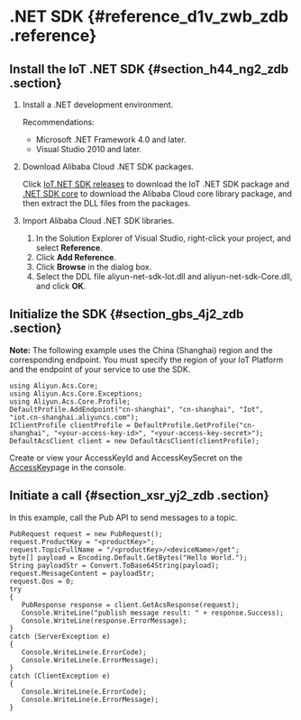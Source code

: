 # .NET SDK {#reference_d1v_zwb_zdb .reference}

## Install the IoT .NET SDK {#section_h44_ng2_zdb .section}

1.  Install a .NET development environment.

    Recommendations:

    -   Microsoft .NET Framework 4.0 and later.
    -   Visual Studio 2010 and later.
2.  Download Alibaba Cloud .NET SDK packages.

    Click [IoT.NET SDK releases](http://docs-aliyun.cn-hangzhou.oss.aliyun-inc.com/assets/attach/98270/cn_zh/1543303532729/aliyun-net-sdk-iot-4.0.0.zip) to download the IoT .NET SDK package and [.NET SDK core](http://docs-aliyun.cn-hangzhou.oss.aliyun-inc.com/assets/attach/29415/cn_zh/1548039262149/aliyun-net-sdk-core-1.1.9.zip) to download the Alibaba Cloud core library package, and then extract the DLL files from the packages.

3.  Import Alibaba Cloud .NET SDK libraries.
    1.  In the Solution Explorer of Visual Studio, right-click your project, and select **Reference**.
    2.  Click **Add Reference**.
    3.  Click **Browse** in the dialog box.
    4.  Select the DDL file aliyun-net-sdk-Iot.dll and aliyun-net-sdk-Core.dll, and click **OK**.

## Initialize the SDK {#section_gbs_4j2_zdb .section}

**Note:** The following example uses the China \(Shanghai\) region and the corresponding endpoint. You must specify the region of your IoT Platform and the endpoint of your service to use the SDK.

```
using Aliyun.Acs.Core;
using Aliyun.Acs.Core.Exceptions;
using Aliyun.Acs.Core.Profile;
DefaultProfile.AddEndpoint("cn-shanghai", "cn-shanghai", "Iot", "iot.cn-shanghai.aliyuncs.com");
IClientProfile clientProfile = DefaultProfile.GetProfile("cn-shanghai", "<your-access-key-id>", "<your-access-key-secret>");
DefaultAcsClient client = new DefaultAcsClient(clientProfile);
```

Create or view your AccessKeyId and AccessKeySecret on the [AccessKey](https://partners-intl.console.aliyun.com)page in the console.

## Initiate a call {#section_xsr_yj2_zdb .section}

In this example, call the Pub API to send messages to a topic.

```
PubRequest request = new PubRequest();
request.ProductKey = "<productKey>";
request.TopicFullName = "/<productKey>/<deviceName>/get";
byte[] payload = Encoding.Default.GetBytes("Hello World.");
String payloadStr = Convert.ToBase64String(payload);
request.MessageContent = payloadStr;
request.Qos = 0;
try
{
   PubResponse response = client.GetAcsResponse(request);
   Console.WriteLine("publish message result: " + response.Success);
   Console.WriteLine(response.ErrorMessage);
}
catch (ServerException e)
{
   Console.WriteLine(e.ErrorCode);
   Console.WriteLine(e.ErrorMessage);
}
catch (ClientException e)
{
   Console.WriteLine(e.ErrorCode);
   Console.WriteLine(e.ErrorMessage);
}
```

